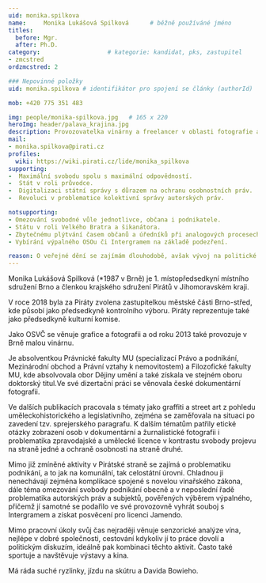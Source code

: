 ```yaml
---
uid: monika.spilkova
name:     Monika Lukášová Spilková  	# běžně používáné jméno
titles:
  before: Mgr. 
  after: Ph.D.
category:                 	# kategorie: kandidat, pks, zastupitel
- zmcstred
ordzmcstred: 2

### Nepovinné položky
uid: monika.spilkova # identifikátor pro spojení se články (authorId)

mob: +420 775 351 483

img: people/monika-spilkova.jpg   # 165 x 220
heroImg: header/palava_krajina.jpg
description: Provozovatelka vinárny a freelancer v oblasti fotografie a grafiky 	# kratký popis, max 160 znaků
mail:
- monika.spilkova@pirati.cz
profiles:
  wiki: https://wiki.pirati.cz/lide/monika_spilkova
supporting:
-  Maximální svobodu spolu s maximální odpovědností.
-  Stát v roli průvodce.
-  Digitalizaci státní správy s důrazem na ochranu osobnostních práv.
-  Revoluci v problematice kolektivní správy autorských práv.

notsupporting:
- Omezování svobodné vůle jednotlivce, občana i podnikatele.
- Státu v roli Velkého Bratra a šikanátora.
- Zbytečnému plýtvání časem občanů a úředníků při analogových procesech ve státní správě.
- Vybírání výpalného OSOu či Intergramem na základě podezření.

reason: O veřejné dění se zajímám dlouhodobě, avšak vývoj na politické scéně posledních let a zkušenosti s podnikatelskou realitou mne posunuly k bodu, v němž cítím, že již nestačí diskutovat a kritizovat, ale začít se na příběhu naší země aktivně podílet.
---
```


Monika Lukášová Spilková (*1987 v Brně) je 1. místopředsedkyní místního sdružení Brno a členkou krajského sdružení Pirátů v Jihomoravském kraji.

V roce 2018 byla za Piráty zvolena zastupitelkou městské části Brno-střed, kde působí jako předsedkyně kontrolního výboru. Piráty reprezentuje také jako předsedkyně kulturní komise. 

Jako OSVČ se věnuje grafice a fotografii a od roku 2013 také provozuje v Brně malou vinárnu.

Je absolventkou Právnické fakulty MU (specializací Právo a podnikání, Mezinárodní obchod a Právní vztahy k nemovitostem) a Filozofické fakulty MU, kde absolvovala obor Dějiny umění a také získala ve stejném oboru doktorský titul.Ve své dizertační práci se věnovala české dokumentární fotografii. 

Ve dalších publikacích pracovala s tématy jako graffiti a street art z pohledu uměleckohistorického a legislativního, zejména se zaměřovala na situaci po zavedení tzv. sprejerského paragrafu. K dalším tématům patřily etické otázky zobrazení osob v dokumentární a žurnalistické fotografii i problematika zpravodajské a umělecké licence v kontrastu svobody projevu na straně jedné a ochraně osobnosti na straně druhé. 

Mimo již zmíněné aktivity v Pirátské straně se zajímá o problematiku podnikání, a to jak na komunální, tak celostátní úrovni. Chladnou ji nenechávají zejména komplikace spojené s novelou vinařského zákona, dále téma omezování svobody podnikání obecně a v neposlední řadě problematika autorských práv a subjektů, pověřených výběrem výpalného, přičemž jí samotné se podařilo ve své provozovně vyhrát souboj s Intergramem a získat posvěcení pro licenci Jamendo. 

Mimo pracovní úkoly svůj čas nejraději věnuje senzorické analýze vína, nejlépe v dobré společnosti, cestování kdykoliv jí to práce dovolí a politickým diskuzím, ideálně pak kombinaci těchto aktivit. Často také sportuje a navštěvuje výstavy a kina.

Má ráda suché ryzlinky, jízdu na skútru a Davida Bowieho.

